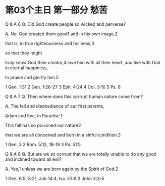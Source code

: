 # 第03个主日 第一部分 愁苦

Q & A 6
Q. Did God create people
so wicked and perverse?

A. No.
God created them good1 and in his own image,2

that is, in true righteousness and holiness,3

so that they might

truly know God their creator,4
love him with all their heart,
and live with God in eternal happiness,

to praise and glorify him.5

1 Gen. 1:31
2 Gen. 1:26-27
3 Eph. 4:24
4 Col. 3:10
5 Ps. 8

Q & A 7
Q. Then where does this corrupt human nature come from?

A. The fall and disobedience of our first parents,

Adam and Eve, in Paradise.1

This fall has so poisoned our nature2

that we are all conceived and born
in a sinful condition.3

1 Gen. 3
2 Rom. 5:12, 18-19
3 Ps. 51:5

Q & A 8
Q. But are we so corrupt
that we are totally unable to do any good
and inclined toward all evil?

A. Yes,1 unless we are born again
by the Spirit of God.2

1 Gen. 6:5; 8:21; Job 14:4; Isa. 53:6
2 John 3:3-5